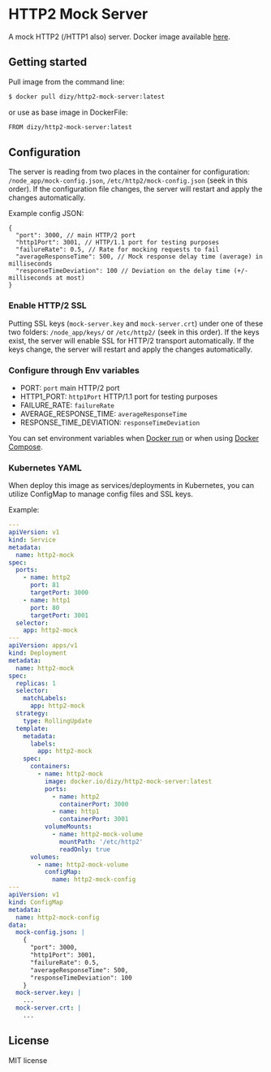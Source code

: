 # HTTP2 Mock Server

A mock HTTP2 (/HTTP1 also)
server. Docker image available [here](https://hub.docker.com/r/dizy/http2-mock-server).

## Getting started

Pull image from the command line:

```bash
$ docker pull dizy/http2-mock-server:latest
```

or use as base image in DockerFile:

```bash
FROM dizy/http2-mock-server:latest
```

## Configuration

The server is reading from two places in the container for configuration: `/node_app/mock-config.json`, `/etc/http2/mock-config.json` (seek in this order). If the configuration file changes, the server will restart and apply the changes automatically.

Example config JSON:

```jsonc
{
  "port": 3000, // main HTTP/2 port
  "http1Port": 3001, // HTTP/1.1 port for testing purposes
  "failureRate": 0.5, // Rate for mocking requests to fail
  "averageResponseTime": 500, // Mock response delay time (average) in milliseconds
  "responseTimeDeviation": 100 // Deviation on the delay time (+/- milliseconds at most)
}
```

### Enable HTTP/2 SSL

Putting SSL keys (`mock-server.key` and `mock-server.crt`) under one of these two folders: `/node_app/keys/` or `/etc/http2/` (seek in this order). If the keys exist, the server will enable SSL for HTTP/2 transport automatically. If the keys change, the server will restart and apply the changes automatically.

### Configure through Env variables

- PORT: `port` main HTTP/2 port
- HTTP1_PORT: `http1Port` HTTP/1.1 port for testing purposes
- FAILURE_RATE: `failureRate`
- AVERAGE_RESPONSE_TIME: `averageResponseTime`
- RESPONSE_TIME_DEVIATION: `responseTimeDeviation`

You can set environment variables when [Docker run](https://docs.docker.com/engine/reference/commandline/run/#set-environment-variables--e---env---env-file) or when using [Docker Compose](https://docs.docker.com/compose/environment-variables/).

### Kubernetes YAML

When deploy this image as services/deployments in Kubernetes, you can utilize ConfigMap to manage config files and SSL keys.

Example:

```yml
---
apiVersion: v1
kind: Service
metadata:
  name: http2-mock
spec:
  ports:
    - name: http2
      port: 81
      targetPort: 3000
    - name: http1
      port: 80
      targetPort: 3001
  selector:
    app: http2-mock
---
apiVersion: apps/v1
kind: Deployment
metadata:
  name: http2-mock
spec:
  replicas: 1
  selector:
    matchLabels:
      app: http2-mock
  strategy:
    type: RollingUpdate
  template:
    metadata:
      labels:
        app: http2-mock
    spec:
      containers:
        - name: http2-mock
          image: docker.io/dizy/http2-mock-server:latest
          ports:
            - name: http2
              containerPort: 3000
            - name: http1
              containerPort: 3001
          volumeMounts:
            - name: http2-mock-volume
              mountPath: '/etc/http2'
              readOnly: true
      volumes:
        - name: http2-mock-volume
          configMap:
            name: http2-mock-config
---
apiVersion: v1
kind: ConfigMap
metadata:
  name: http2-mock-config
data:
  mock-config.json: |
    {
      "port": 3000,
      "http1Port": 3001,
      "failureRate": 0.5,
      "averageResponseTime": 500,
      "responseTimeDeviation": 100
    }
  mock-server.key: |
    ...
  mock-server.crt: |
    ...
```

## License

MIT license

